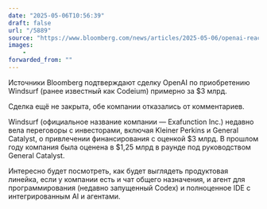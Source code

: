 ```yaml
---
date: "2025-05-06T10:56:39"
draft: false
url: "/5889"
source: "https://www.bloomberg.com/news/articles/2025-05-06/openai-reaches-agreement-to-buy-startup-windsurf-for-3-billion"
images:
    -
forwarded_from: ""
---
```


Источники Bloomberg подтверждают сделку OpenAI по приобретению Windsurf (ранее известный как Codeium) примерно за $3 млрд. 

Сделка ещё не закрыта, обе компании отказались от комментариев. 

Windsurf (официальное название компании — Exafunction Inc.) недавно вела переговоры с инвесторами, включая Kleiner Perkins и General Catalyst, о привлечении финансирования с оценкой $3 млрд. В прошлом году компания была оценена в $1,25 млрд в раунде под руководством General Catalyst.

Интересно будет посмотреть, как будет выглядеть продуктовая линейка, если у компании есть и чат общего назначения, и агент для программирования (недавно запущенный Codex) и полноценное IDE с интегрированным AI и агентами.

